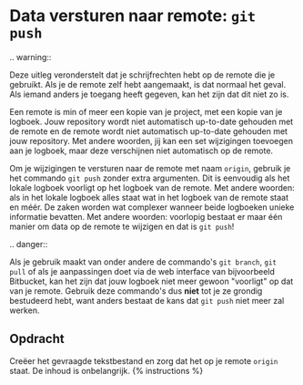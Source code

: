 # Data versturen naar remote: `git push`

.. warning::

   Deze uitleg veronderstelt dat je schrijfrechten hebt op de remote die je gebruikt. Als je de remote zelf hebt aangemaakt, is dat normaal het geval. Als iemand anders je toegang heeft gegeven, kan het zijn dat dit niet zo is.

Een remote is min of meer een kopie van je project, met een kopie van je logboek. Jouw repository wordt niet automatisch up-to-date gehouden met de remote en de remote wordt niet automatisch up-to-date gehouden met jouw repository. Met andere woorden, jij kan een set wijzigingen toevoegen aan je logboek, maar deze verschijnen niet automatisch op de remote.

Om je wijzigingen te versturen naar de remote met naam `origin`, gebruik je het commando `git push` zonder extra argumenten. Dit is eenvoudig als het lokale logboek voorligt op het logboek van de remote. Met andere woorden: als in het lokale logboek alles staat wat in het logboek van de remote staat en méér. De zaken worden wat complexer wanneer beide logboeken unieke informatie bevatten. Met andere woorden: voorlopig bestaat er maar één manier om data op de remote te wijzigen en dat is `git push`!

.. danger::

   Als je gebruik maakt van onder andere de commando's `git branch`, `git pull` of als je aanpassingen doet via de web interface van bijvoorbeeld Bitbucket, kan het zijn dat jouw logboek niet meer gewoon "voorligt" op dat van je remote. Gebruik deze commando's dus **niet** tot je ze grondig bestudeerd hebt, want anders bestaat de kans dat `git push` niet meer zal werken.

## Opdracht
Creëer het gevraagde tekstbestand en zorg dat het op je remote `origin` staat. De inhoud is onbelangrijk.
{% instructions %}
